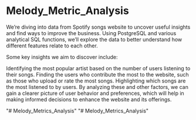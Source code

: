 # Melody_Metric_Analysis
We’re diving into data from Spotify songs website to uncover useful insights and find ways to improve the business. Using PostgreSQL and various analytical SQL functions, we’ll explore the data to better understand how different features relate to each other.

Some key insights we aim to discover include:

Identifying the most popular artist based on the number of users listening to their songs.
Finding the users who contribute the most to the website, such as those who upload or rate the most songs.
Highlighting which songs are the most listened to by users.
By analyzing these and other factors, we can gain a clearer picture of user behavior and preferences, which will help in making informed decisions to enhance the website and its offerings.

"# Melody_Metrics_Analysis" 
"# Melody_Metrics_Analysis" 
